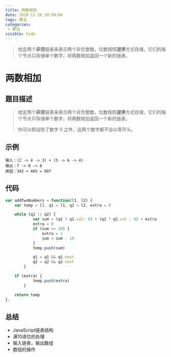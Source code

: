 ```yaml
---
title: 两数相加
date: 2018-11-20 20:59:04
tags: 算法
categories:
 - 算法
visible: hide
---
```

> 给定两个**非空**链表来表示两个非负整数。位数按照**逆序**方式存储，它们的每个节点只存储单个数字。将两数相加返回一个新的链表。

<!--more-->

# 两数相加
##  题目描述

> 给定两个**非空**链表来表示两个非负整数。位数按照**逆序**方式存储，它们的每个节点只存储单个数字。将两数相加返回一个新的链表。
>
> 你可以假设除了数字 0 之外，这两个数字都不会以零开头。

## **示例**

```
输入：(2 -> 4 -> 3) + (5 -> 6 -> 4)
输出：7 -> 0 -> 8
原因：342 + 465 = 807
```

## 代码

```javascript
var addTwoNumbers = function(l1, l2) {
    var temp = [], q1 = l1, q2 = l2, extra = 0

    while (q1 || q2) {
            var sum = (q1 ? q1.val: 0) + (q2 ? q2.val : 0) + extra
            extra = 0
            if (sum >= 10) {
                extra = 1
                sum = sum - 10
            }
            temp.push(sum)

            q1 = q1 && q1.next
            q2 = q2 && q2.next
        }

    if (extra) {
            temp.push(extra)
        }

    return temp
};
```

## 总结

- JavaScript链表结构
- 满10进位的处理
- 输入链表，输出数组
- 数组的操作


